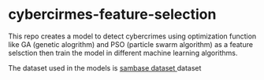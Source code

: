 # cybercirmes-feature-selection
This repo creates a model to detect cybercrimes using optimization function like GA (genetic alogrithm) and PSO (particle swarm algorithm) as a feature selsction then train the model in different machine learning algorithms. 

 The dataset used in the models is <a href='https://archive.ics.uci.edu/ml/machine-learning-databases/spambase/spambase.data'> sambase dataset </a> dataset 
